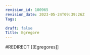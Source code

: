 ```yaml
---
revision_id: 100965
revision_date: 2023-05-24T09:39:26Z
Tags:

draft: false
Title: Egregore
---
```

#REDIRECT [[Egregores]]